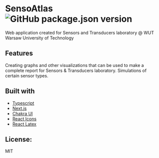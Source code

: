 # SensoAtlas ![GitHub package.json version](https://img.shields.io/github/package-json/v/utbrott/sensolab?style=flat-square)

Web application created for Sensors and Transducers laboratory
@ WUT Warsaw University of Technology

## Features

Creating graphs and other visualizations that can be used to make a complete
report for Sensors & Transducers laboratory. Simulations of certain sensor types.

## Built with

- [Typescript](https://www.typescriptlang.org/)
- [Next.js](https://nextjs.org/)
- [Chakra UI](https://chakra-ui.com/)
- [React Icons](https://react-icons.github.io/react-icons/)
- [React Latex](https://github.com/zzish/react-latex)

## License:

MIT
